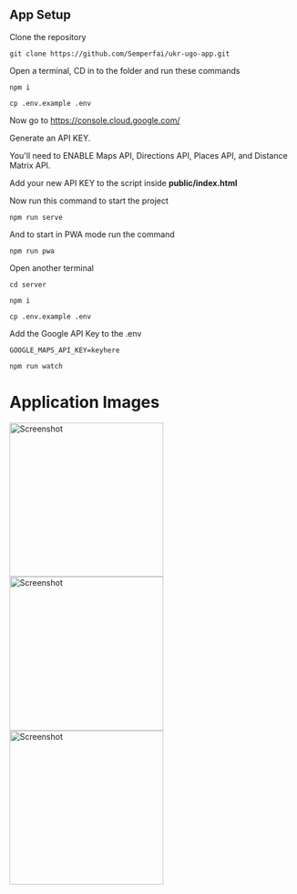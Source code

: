 ## App Setup

Clone the repository
```
git clone https://github.com/Semperfai/ukr-ugo-app.git
```

Open a terminal, CD in to the folder and run these commands
```
npm i

cp .env.example .env
```

Now go to https://console.cloud.google.com/

Generate an API KEY.

You'll need to ENABLE Maps API, Directions API, Places API, and Distance Matrix API.

Add your new API KEY to the script inside **public/index.html**

Now run this command to start the project 
```
npm run serve
```

And to start in PWA mode run the command
```
npm run pwa
```
Open another terminal
```
cd server

npm i

cp .env.example .env
```

Add the Google API Key to the .env

```
GOOGLE_MAPS_API_KEY=keyhere

npm run watch
```

# Application Images

<p float="left">
  <img width="270" alt="Screenshot" src="https://res.cloudinary.com/dnenvhtxp/image/upload/v1691435502/ukr-ugo/mobile1_xyrheu.png">
  <img width="270" alt="Screenshot" src="https://res.cloudinary.com/dnenvhtxp/image/upload/v1691435502/ukr-ugo/mobile2_sktjh2.png">
  <img width="270" alt="Screenshot" src="https://res.cloudinary.com/dnenvhtxp/image/upload/v1691435502/ukr-ugo/mobile3_fq9xin.png">
</p>
